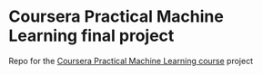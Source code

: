 # Coursera Practical Machine Learning final project
Repo for the [Coursera Practical Machine Learning course](https://www.coursera.org/learn/practical-machine-learning) project
